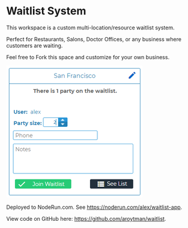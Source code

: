 
# Waitlist System

This workspace is a custom multi-location/resource waitlist system.

Perfect for Restaurants, Salons, Doctor Offices, or any business where customers are waiting.

Feel free to Fork this space and customize for your own business.

![screenshot](public/screenshot.png)

Deployed to NodeRun.com. See https://noderun.com/alex/waitlist-app.

View code on GitHub here: https://github.com/aroytman/waitlist.

